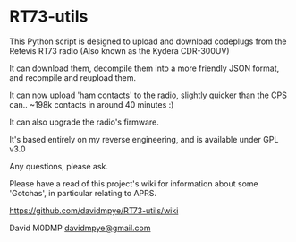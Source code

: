 # RT73-utils

This Python script is designed to upload and download codeplugs from the Retevis RT73 radio (Also known as the Kydera CDR-300UV)

It can download them, decompile them into a more friendly JSON format, and recompile and reupload them.

It can now upload 'ham contacts' to the radio, slightly quicker than the CPS can.. ~198k contacts in around 40 minutes :)

It can also upgrade the radio's firmware.

It's based entirely on my reverse engineering, and is available under GPL v3.0

Any questions, please ask.

Please have a read of this project's wiki for information about some 'Gotchas', in particular relating to APRS.

https://github.com/davidmpye/RT73-utils/wiki


David M0DMP
davidmpye@gmail.com

